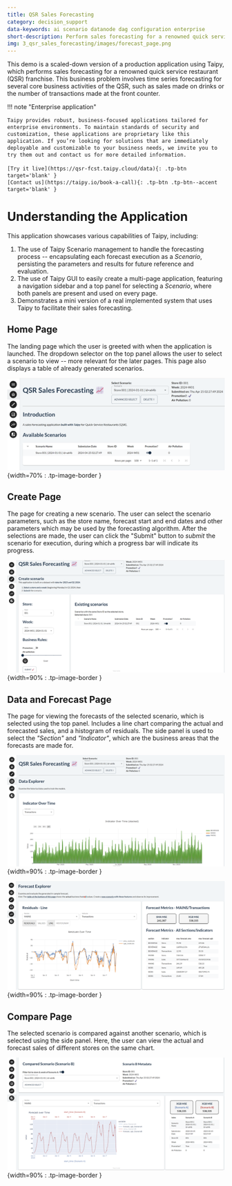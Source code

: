 ```yaml
---
title: QSR Sales Forecasting
category: decision_support
data-keywords: ai scenario datanode dag configuration enterprise
short-description: Perform sales forecasting for a renowned quick service restaurant (QSR) franchise.
img: 3_qsr_sales_forecasting/images/forecast_page.png
---
```

This demo is a scaled-down version of a production application using Taipy, which 
performs sales forecasting for a renowned quick service restaurant (QSR) franchise. This 
business problem involves time series forecasting for several core business activities of 
the QSR, such as sales made on drinks or the number of transactions made at the front 
counter.

!!! note "Enterprise application"

    Taipy provides robust, business-focused applications tailored for enterprise environments. To maintain standards of security and customization, these applications are proprietary like this application. If you’re looking for solutions that are immediately deployable and customizable to your business needs, we invite you to try them out and contact us for more detailed information.

    [Try it live](https://qsr-fcst.taipy.cloud/data){: .tp-btn target='blank' }
    [Contact us](https://taipy.io/book-a-call){: .tp-btn .tp-btn--accent target='blank' }

# Understanding the Application

This application showcases various capabilities of Taipy, including:

1. The use of Taipy Scenario management to handle the forecasting process -- 
encapsulating each forecast execution as a *Scenario*, persisting the parameters 
and results for future reference and evaluation.
2. The use of Taipy GUI to easily create a multi-page application, featuring a navigation 
sidebar and a top panel for selecting a *Scenario*, where both panels are present and 
used on every page.
3. Demonstrates a mini version of a real implemented system that uses Taipy to 
facilitate their sales forecasting.

## Home Page

The landing page which the user is greeted with when the application is launched. The 
dropdown selector on the top panel allows the user to select a scenario to view -- more 
relevant for the later pages. This page also displays a table of already generated 
scenarios.

![Home Page](images/home_page.png){width=70% : .tp-image-border }

## Create Page

The page for creating a new scenario. The user can select the scenario parameters, such 
as the store name, forecast start and end dates and other parameters which may be used by 
the forecasting algorithm. After the selections are made, the user can click the "Submit" 
button to *submit* the scenario for execution, during which a progress bar will indicate 
its progress.

![Create Page](images/scenario_page.png){width=90% : .tp-image-border }


## Data and Forecast Page

The page for viewing the forecasts of the selected scenario, which is selected using the 
top panel. Includes a line chart comparing the actual and forecasted sales, and a 
histogram of residuals. The side panel is used to select the *"Section"* and 
*"Indicator"*, which are the business areas that the forecasts are made for.

![Data Page](images/data_page.png){width=90% : .tp-image-border }

![Forecast Page](images/forecast_page.png){width=90% : .tp-image-border }


## Compare Page

The selected scenario is compared against another scenario, which is selected using the 
side panel. Here, the user can view the actual and forecast sales of different stores on 
the same chart.

![Compare Page](images/comparison_page.png){width=90% : .tp-image-border }
